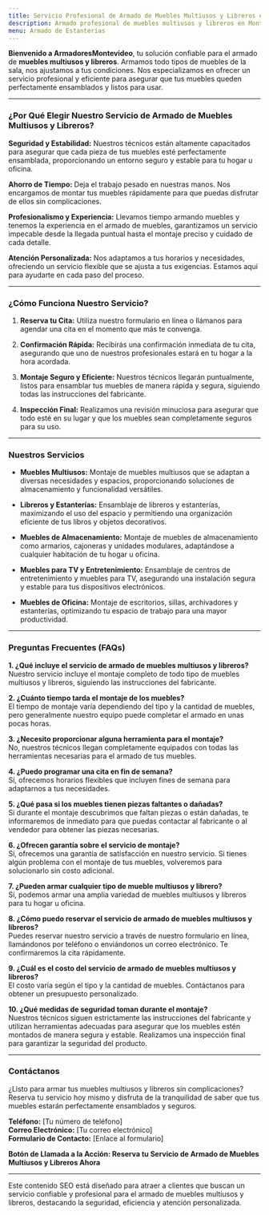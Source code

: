 ```yaml
---
title: Servicio Profesional de Armado de Muebles Multiusos y Libreros en Montevideo
description: Armado profesional de muebles multiusos y libreros en Montevideo. Montaje seguro y eficiente. Reserva tu cita hoy y disfruta de tus muebles perfectamente ensamblados.
menu: Armado de Estanterias
---
```


**Bienvenido a ArmadoresMontevideo**, tu solución confiable para el armado de **muebles multiusos y libreros**. Armamos todo tipos de muebles de la sala, nos ajustamos a tus condiciones. Nos especializamos en ofrecer un servicio profesional y eficiente para asegurar que tus muebles queden perfectamente ensamblados y listos para usar.

---

### ¿Por Qué Elegir Nuestro Servicio de Armado de Muebles Multiusos y Libreros?

**Seguridad y Estabilidad:**
Nuestros técnicos están altamente capacitados para asegurar que cada pieza de tus muebles esté perfectamente ensamblada, proporcionando un entorno seguro y estable para tu hogar u oficina. 

**Ahorro de Tiempo:**
Deja el trabajo pesado en nuestras manos. Nos encargamos de montar tus muebles rápidamente para que puedas disfrutar de ellos sin complicaciones.

**Profesionalismo y Experiencia:**
Llevamos tiempo armando muebles y tenemos la experiencia en el armado de muebles, garantizamos un servicio impecable desde la llegada puntual hasta el montaje preciso y cuidado de cada detalle.

**Atención Personalizada:**
Nos adaptamos a tus horarios y necesidades, ofreciendo un servicio flexible que se ajusta a tus exigencias. Estamos aquí para ayudarte en cada paso del proceso.

---

### ¿Cómo Funciona Nuestro Servicio?

1. **Reserva tu Cita:**
   Utiliza nuestro formulario en línea o llámanos para agendar una cita en el momento que más te convenga.

2. **Confirmación Rápida:**
   Recibirás una confirmación inmediata de tu cita, asegurando que uno de nuestros profesionales estará en tu hogar a la hora acordada.

3. **Montaje Seguro y Eficiente:**
   Nuestros técnicos llegarán puntualmente, listos para ensamblar tus muebles de manera rápida y segura, siguiendo todas las instrucciones del fabricante.

4. **Inspección Final:**
   Realizamos una revisión minuciosa para asegurar que todo esté en su lugar y que los muebles sean completamente seguros para su uso.

---

### Nuestros Servicios

- **Muebles Multiusos:**
  Montaje de muebles multiusos que se adaptan a diversas necesidades y espacios, proporcionando soluciones de almacenamiento y funcionalidad versátiles.

- **Libreros y Estanterías:**
  Ensamblaje de libreros y estanterías, maximizando el uso del espacio y permitiendo una organización eficiente de tus libros y objetos decorativos.

- **Muebles de Almacenamiento:**
  Montaje de muebles de almacenamiento como armarios, cajoneras y unidades modulares, adaptándose a cualquier habitación de tu hogar u oficina.

- **Muebles para TV y Entretenimiento:**
  Ensamblaje de centros de entretenimiento y muebles para TV, asegurando una instalación segura y estable para tus dispositivos electrónicos.

- **Muebles de Oficina:**
  Montaje de escritorios, sillas, archivadores y estanterías, optimizando tu espacio de trabajo para una mayor productividad.

---

### Preguntas Frecuentes (FAQs)

**1. ¿Qué incluye el servicio de armado de muebles multiusos y libreros?**  
Nuestro servicio incluye el montaje completo de todo tipo de muebles multiusos y libreros, siguiendo las instrucciones del fabricante.

**2. ¿Cuánto tiempo tarda el montaje de los muebles?**  
El tiempo de montaje varía dependiendo del tipo y la cantidad de muebles, pero generalmente nuestro equipo puede completar el armado en unas pocas horas.

**3. ¿Necesito proporcionar alguna herramienta para el montaje?**  
No, nuestros técnicos llegan completamente equipados con todas las herramientas necesarias para el armado de tus muebles.

**4. ¿Puedo programar una cita en fin de semana?**  
Sí, ofrecemos horarios flexibles que incluyen fines de semana para adaptarnos a tus necesidades.

**5. ¿Qué pasa si los muebles tienen piezas faltantes o dañadas?**  
Si durante el montaje descubrimos que faltan piezas o están dañadas, te informaremos de inmediato para que puedas contactar al fabricante o al vendedor para obtener las piezas necesarias.

**6. ¿Ofrecen garantía sobre el servicio de montaje?**  
Sí, ofrecemos una garantía de satisfacción en nuestro servicio. Si tienes algún problema con el montaje de tus muebles, volveremos para solucionarlo sin costo adicional.

**7. ¿Pueden armar cualquier tipo de mueble multiusos y librero?**  
Sí, podemos armar una amplia variedad de muebles multiusos y libreros para tu hogar u oficina.

**8. ¿Cómo puedo reservar el servicio de armado de muebles multiusos y libreros?**  
Puedes reservar nuestro servicio a través de nuestro formulario en línea, llamándonos por teléfono o enviándonos un correo electrónico. Te confirmaremos la cita rápidamente.

**9. ¿Cuál es el costo del servicio de armado de muebles multiusos y libreros?**  
El costo varía según el tipo y la cantidad de muebles. Contáctanos para obtener un presupuesto personalizado.

**10. ¿Qué medidas de seguridad toman durante el montaje?**  
Nuestros técnicos siguen estrictamente las instrucciones del fabricante y utilizan herramientas adecuadas para asegurar que los muebles estén montados de manera segura y estable. Realizamos una inspección final para garantizar la seguridad del producto.

---

### Contáctanos

¿Listo para armar tus muebles multiusos y libreros sin complicaciones? Reserva tu servicio hoy mismo y disfruta de la tranquilidad de saber que tus muebles estarán perfectamente ensamblados y seguros.

**Teléfono:** [Tu número de teléfono]  
**Correo Electrónico:** [Tu correo electrónico]  
**Formulario de Contacto:** [Enlace al formulario]

**Botón de Llamada a la Acción: Reserva tu Servicio de Armado de Muebles Multiusos y Libreros Ahora**

---

Este contenido SEO está diseñado para atraer a clientes que buscan un servicio confiable y profesional para el armado de muebles multiusos y libreros, destacando la seguridad, eficiencia y atención personalizada.